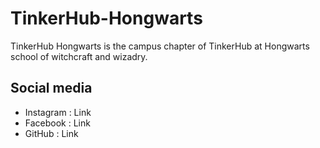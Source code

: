 # TinkerHub-Hongwarts
TinkerHub Hongwarts is the campus chapter of TinkerHub at Hongwarts school of witchcraft and wizadry.

## Social media
- Instagram : Link
- Facebook : Link
- GitHub : Link

